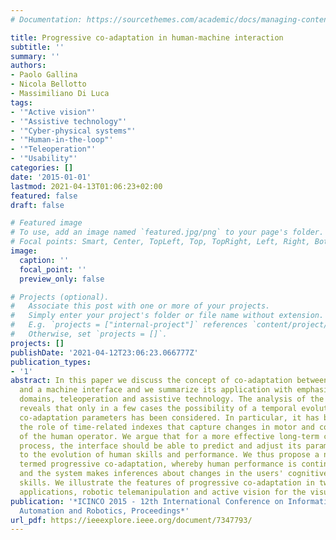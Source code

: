 ```yaml
---
# Documentation: https://sourcethemes.com/academic/docs/managing-content/

title: Progressive co-adaptation in human-machine interaction
subtitle: ''
summary: ''
authors:
- Paolo Gallina
- Nicola Bellotto
- Massimiliano Di Luca
tags:
- '"Active vision"'
- '"Assistive technology"'
- '"Cyber-physical systems"'
- '"Human-in-the-loop"'
- '"Teleoperation"'
- '"Usability"'
categories: []
date: '2015-01-01'
lastmod: 2021-04-13T01:06:23+02:00
featured: false
draft: false

# Featured image
# To use, add an image named `featured.jpg/png` to your page's folder.
# Focal points: Smart, Center, TopLeft, Top, TopRight, Left, Right, BottomLeft, Bottom, BottomRight.
image:
  caption: ''
  focal_point: ''
  preview_only: false

# Projects (optional).
#   Associate this post with one or more of your projects.
#   Simply enter your project's folder or file name without extension.
#   E.g. `projects = ["internal-project"]` references `content/project/deep-learning/index.md`.
#   Otherwise, set `projects = []`.
projects: []
publishDate: '2021-04-12T23:06:23.066777Z'
publication_types:
- '1'
abstract: In this paper we discuss the concept of co-adaptation between a human operator
  and a machine interface and we summarize its application with emphasis on two different
  domains, teleoperation and assistive technology. The analysis of the literature
  reveals that only in a few cases the possibility of a temporal evolution of the
  co-adaptation parameters has been considered. In particular, it has been overlooked
  the role of time-related indexes that capture changes in motor and cognitive abilities
  of the human operator. We argue that for a more effective long-term co-adaptation
  process, the interface should be able to predict and adjust its parameters according
  to the evolution of human skills and performance. We thus propose a novel approach
  termed progressive co-adaptation, whereby human performance is continuously monitored
  and the system makes inferences about changes in the users' cognitive and motor
  skills. We illustrate the features of progressive co-adaptation in two possible
  applications, robotic telemanipulation and active vision for the visually impaired.
publication: '*ICINCO 2015 - 12th International Conference on Informatics in Control,
  Automation and Robotics, Proceedings*'
url_pdf: https://ieeexplore.ieee.org/document/7347793/
---
```

